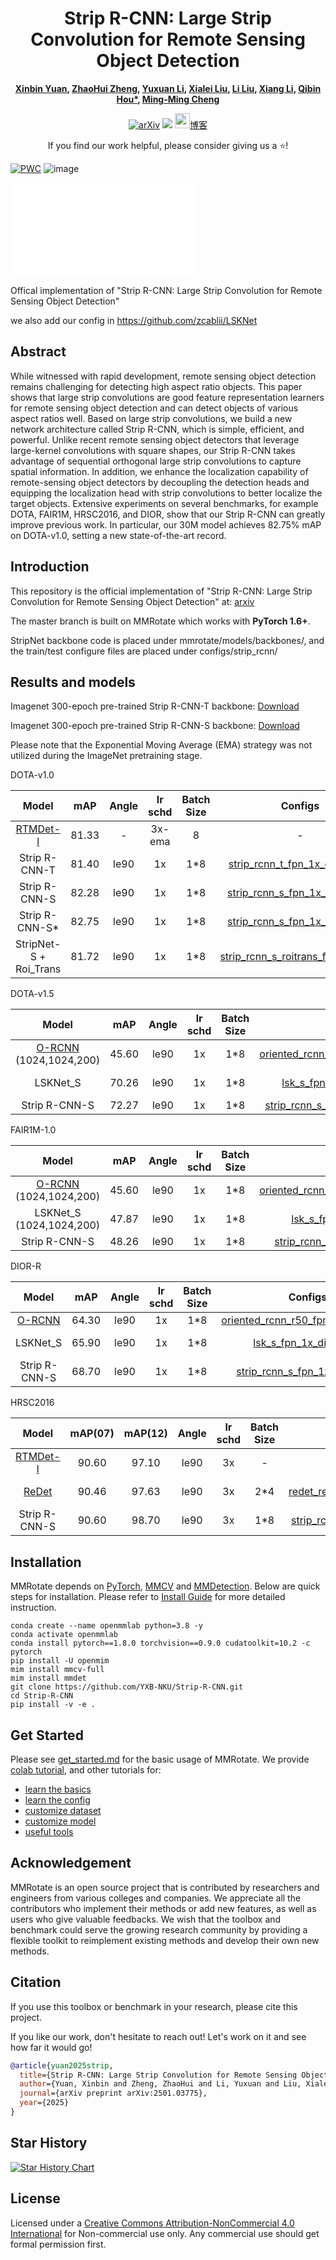 <h1 align="center">Strip R-CNN: Large Strip Convolution for Remote Sensing Object Detection</h1>

<div align="center">
<b>
  <a href="https://github.com/YXB-NKU">Xinbin Yuan</a>, 
  <a href="https://scholar.google.com.hk/citations?hl=zh-CN&user=0X71NDYAAAAJ">ZhaoHui Zheng</a>, 
  <a href="https://scholar.google.com.hk/citations?hl=zh-CN&user=vKnUqmMAAAAJ">Yuxuan Li</a>, 
  <a href="">Xialei Liu</a>, 
  <a href="">Li Liu</a>, 
  <a href="">Xiang Li</a>, 
  <a href="">Qibin Hou*</a>, 
  <a href="">Ming-Ming Cheng</a>
</b>


[![arXiv](https://img.shields.io/badge/arXiv-red)](https://arxiv.org/abs/2501.03775)
<a href='https://zhuanlan.zhihu.com/p/17342348259'><img src='https://img.shields.io/badge/Zhihu-blue.svg?logo=zhihu&logoColor=white'></a>
<a href='https://mp.weixin.qq.com/s/T4ABbbuJ-b7-g6QgiT5_3Q'><img src='https://img.icons8.com/?size=100&id=5tk64ASe7tdw&format=png&color=000000' width='24' height='24'>博客</a>
<p>If you find our work helpful, please consider giving us a ⭐!</p>

</div>



[![PWC](https://img.shields.io/endpoint.svg?url=https://paperswithcode.com/badge/strip-r-cnn-large-strip-convolution-for/object-detection-in-aerial-images-on-dota-1)](https://paperswithcode.com/sota/object-detection-in-aerial-images-on-dota-1?p=strip-r-cnn-large-strip-convolution-for)
![image](https://github.com/user-attachments/assets/0afd4bbe-c538-4e28-9158-a2ed79379f41)


![Strip-R-CNN](DotaStatis.pdf)


Offical implementation of "Strip R-CNN: Large Strip Convolution for Remote Sensing Object Detection"

we also add our config in https://github.com/zcablii/LSKNet



## Abstract

While witnessed with rapid development, remote sensing object detection remains challenging for detecting high aspect ratio objects.
This paper shows that large strip convolutions are good feature representation learners for remote sensing object detection and can detect objects of various aspect ratios well.
Based on large strip convolutions, we build a new network architecture called Strip R-CNN, which is simple, efficient, and powerful.
Unlike recent remote sensing object detectors that leverage large-kernel convolutions with square shapes, our Strip R-CNN takes advantage of sequential orthogonal large strip convolutions to capture spatial information.
In addition, we enhance the localization capability of remote-sensing object detectors by decoupling the detection heads and equipping the localization head with strip convolutions to better localize the target objects.
Extensive experiments on several benchmarks, for example DOTA, FAIR1M, HRSC2016, and DIOR, show that our Strip R-CNN can greatly improve previous work.
In particular, our 30M model achieves 82.75\% mAP on DOTA-v1.0, setting a new state-of-the-art record.

## Introduction

This repository is the official implementation of "Strip R-CNN: Large Strip Convolution for Remote Sensing Object Detection" at: [arxiv](https://arxiv.org/abs/2501.03775)

The master branch is built on MMRotate which works with **PyTorch 1.6+**.

StripNet backbone code is placed under mmrotate/models/backbones/, and the train/test configure files are placed under configs/strip_rcnn/ 


## Results and models

Imagenet 300-epoch pre-trained Strip R-CNN-T backbone: [Download](https://drive.google.com/uc?export=download&id=1Le4QoQPMUlFEssq7BFXGmaYfHoMktvju)

Imagenet 300-epoch pre-trained Strip R-CNN-S backbone: [Download](https://drive.google.com/uc?export=download&id=1_c2aXANKHl0cIBb370LNIkCyDmQpA3_o)

Please note that the Exponential Moving Average (EMA) strategy was not utilized during the ImageNet pretraining stage.

DOTA-v1.0

|                           Model                            |  mAP  | Angle | lr schd | Batch Size |                                   Configs                                    |                                                               Download                                                               |     note     |
| :--------------------------------------------------------: | :---: | :---: | :-----: | :--------: | :--------------------------------------------------------------------------: | :----------------------------------------------------------------------------------------------------------------------------------: | :----------: |
| [RTMDet-l](https://arxiv.org/abs/2212.07784) | 81.33 |   -   | 3x-ema  |     8      |                                      -                                       |                                                                  -                                                                   |  Prev. Best  |
|                  Strip R-CNN-T          | 81.40 | le90  |   1x    |    1\*8    |     [strip_rcnn_t_fpn_1x_dota_le90](./configs/strip_rcnn/strip_rcnn_t_fpn_1x_dota_le90.py)     | [model](https://drive.google.com/uc?export=download&id=1Le4QoQPMUlFEssq7BFXGmaYfHoMktvju)  |              |
|                  Strip R-CNN-S          | 82.28 | le90  |   1x    |    1\*8    |     [strip_rcnn_s_fpn_1x_dota_le90](./configs/strip_rcnn/strip_rcnn_s_fpn_1x_dota_le90.py)     | [model](https://drive.google.com/file/d/1gt3vi-Ks0ie4GEYBWWJlIJVSsYmJrvCx/view?usp=drive_link)  |              |
|                  Strip R-CNN-S*          | 82.75 | le90  |   1x    |    1\*8    |     [strip_rcnn_s_fpn_1x_dota_le90](./configs/strip_rcnn/strip_rcnn_s_fpn_1x_dota_le90.py)     | [model](https://drive.google.com/uc?export=download&id=1_c2aXANKHl0cIBb370LNIkCyDmQpA3_o)  |    [MoCAE](https://drive.google.com/file/d/1Y5brQ7cJN_mUHC-lPWYtDkuQgP8vblve/view?usp=drive_link)           |
|                  StripNet-S + Roi_Trans      | 81.72 | le90  |   1x    |    1\*8    |   [strip_rcnn_s_roitrans_fpn_1x_dota](./configs/strip_rcnn/strip_rcnn_s_roitrans_fpn_1x_dota.py)   | [model]()  |                  |

DOTA-v1.5

|         Model         |  mAP  | Angle | lr schd | Batch Size |                                                    Configs                                                     |                                                                                                                                                                              Download     | note                                                                                                                                                                         |
| :----------------------: | :---: | :---: | :-----: | :------: | :------------------------------------------------------------------------------------------------------------: | :----------------------------------------------------------------------------------------------------------------------------------------------------------------------------------------------------------------------------------------------------------------------------------------------------------------------------------------------------------------: | :--------: |
| [O-RCNN](https://arxiv.org/abs/2108.05699) (1024,1024,200) | 45.60 | le90  |   1x    |    1*8     |  [oriented_rcnn_r50_fpn_1x_fair_le90](./configs/oriented_rcnn/oriented_rcnn_r50_fpn_1x_fair_le90.py)  |      -   | Prev. Best |
| LSKNet_S  | 70.26 | le90  |   1x    |    1*8     |            [lsk_s_fpn_1x_dota15_le90](./configs/lsknet/lsk_s_fpn_1x_dota15_le90.py)             |         [model](https://pan.baidu.com/s/1sXyi23PhVwpuMRRdwsIJlQ?pwd=izs8) \| [log](https://pan.baidu.com/s/1idHq3--oyaWK3GWYqd8brQ?pwd=zznm)         | |
| Strip R-CNN-S | 72.27 | le90  |   1x    |    1*8     |            [strip_rcnn_s_fpn_1x_dota15_le90](./configs/strip_rcnn/strip_rcnn_s_fpn_1x_dota15_le90.py)             |         [model](https://drive.google.com/file/d/1K6X61hEKrzA2AugmiyzAtz92IRGi46t4/view?usp=drive_link)  | |


FAIR1M-1.0

|         Model         |  mAP  | Angle | lr schd | Batch Size |                                                    Configs                                                     |                                                                                                                                                                              Download     | note                                                                                                                                                                         |
| :----------------------: | :---: | :---: | :-----: | :------: | :------------------------------------------------------------------------------------------------------------: | :----------------------------------------------------------------------------------------------------------------------------------------------------------------------------------------------------------------------------------------------------------------------------------------------------------------------------------------------------------------: | :--------: |
| [O-RCNN](https://arxiv.org/abs/2108.05699) (1024,1024,200) | 45.60 | le90  |   1x    |    1*8     |  [oriented_rcnn_r50_fpn_1x_fair_le90](./configs/oriented_rcnn/oriented_rcnn_r50_fpn_1x_fair_le90.py)  |      -   | Prev. Best |
| LSKNet_S (1024,1024,200) | 47.87 | le90  |   1x    |    1*8     |            [lsk_s_fpn_1x_fair_le90](./configs/lsknet/lsk_s_fpn_1x_dota_le90.py)             |         [model](https://pan.baidu.com/s/1sXyi23PhVwpuMRRdwsIJlQ?pwd=izs8) \| [log](https://pan.baidu.com/s/1idHq3--oyaWK3GWYqd8brQ?pwd=zznm)         | |
| Strip R-CNN-S | 48.26 | le90  |   1x    |    1*8     |            [strip_rcnn_s_fpn_1x_fair_le90](./configs/strip_rcnn/strip_rcnn_s_fpn_1x_dota_le90.py)             |         [model](https://drive.google.com/file/d/1rQI-L6zzTn-Kd8_Z1KweguiBubivZygY/view?usp=drive_link)  | |

DIOR-R

|         Model         |  mAP  | Angle | lr schd | Batch Size |                                                    Configs                                                     |                                                                                                                                                                              Download     | note                                                                                                                                                                         |
| :----------------------: | :---: | :---: | :-----: | :------: | :------------------------------------------------------------------------------------------------------------: | :----------------------------------------------------------------------------------------------------------------------------------------------------------------------------------------------------------------------------------------------------------------------------------------------------------------------------------------------------------------: | :--------: |
| [O-RCNN](https://arxiv.org/abs/2108.05699)  | 64.30 | le90  |   1x    |    1*8     |  [oriented_rcnn_r50_fpn_1x_dior_le90](./configs/oriented_rcnn/oriented_rcnn_r50_fpn_1x_dior_le90.py)  |      -   |  |
| LSKNet_S  | 65.90 | le90  |   1x    |    1*8     |            [lsk_s_fpn_1x_dior_le90](./configs/lsknet/lsk_s_fpn_1x_dota_le90.py)             |         [model](https://pan.baidu.com/s/1sXyi23PhVwpuMRRdwsIJlQ?pwd=izs8) \| [log](https://pan.baidu.com/s/1idHq3--oyaWK3GWYqd8brQ?pwd=zznm)         | |
| Strip R-CNN-S | 68.70 | le90  |   1x    |    1*8     |            [strip_rcnn_s_fpn_1x_dior_le90](./configs/strip_rcnn/strip_rcnn_s_fpn_1x_dior_le90.py)             |         [model](https://drive.google.com/uc?export=download&id=1_c2aXANKHl0cIBb370LNIkCyDmQpA3_o)  | |



HRSC2016

|                    Model                     | mAP(07) | mAP(12) | Angle | lr schd | Batch Size |                                      Configs                                      |                                                               Download                                                               |    note    |
| :------------------------------------------: | :-----: | :-----: | :---: | :-----: | :--------: | :-------------------------------------------------------------------------------: | :----------------------------------------------------------------------------------------------------------------------------------: | :--------: |
| [RTMDet-l](https://arxiv.org/abs/2212.07784) |  90.60  |  97.10  | le90  |   3x    |     -      |                                         -                                         |                                                                  -                                                                   | Prev. Best |
|  [ReDet](https://arxiv.org/abs/2103.07733)   |  90.46  |  97.63  | le90  |   3x    |    2\*4    | [redet_re50_refpn_3x_hrsc_le90](./configs/redet/redet_re50_refpn_3x_hrsc_le90.py) |                                                                  -                                                                   | Prev. Best |
|                   Strip R-CNN-S                   |  90.60  |  98.70  | le90  |   3x    |    1\*8    |       [strip_rcnn_s_fpn_3x_hrsc_le90](./configs/strip_rcnn/strip_rcnn_s_fpn_3x_hrsc_le90.py)        | [model](https://drive.google.com/uc?export=download&id=1_c2aXANKHl0cIBb370LNIkCyDmQpA3_o)  |            |



## Installation

MMRotate depends on [PyTorch](https://pytorch.org/), [MMCV](https://github.com/open-mmlab/mmcv) and [MMDetection](https://github.com/open-mmlab/mmdetection).
Below are quick steps for installation.
Please refer to [Install Guide](https://mmrotate.readthedocs.io/en/latest/install.html) for more detailed instruction.

```shell
conda create --name openmmlab python=3.8 -y
conda activate openmmlab
conda install pytorch==1.8.0 torchvision==0.9.0 cudatoolkit=10.2 -c pytorch
pip install -U openmim
mim install mmcv-full
mim install mmdet
git clone https://github.com/YXB-NKU/Strip-R-CNN.git
cd Strip-R-CNN
pip install -v -e .
```

## Get Started

Please see [get_started.md](docs/en/get_started.md) for the basic usage of MMRotate.
We provide [colab tutorial](demo/MMRotate_Tutorial.ipynb), and other tutorials for:

- [learn the basics](docs/en/intro.md)
- [learn the config](docs/en/tutorials/customize_config.md)
- [customize dataset](docs/en/tutorials/customize_dataset.md)
- [customize model](docs/en/tutorials/customize_models.md)
- [useful tools](docs/en/tutorials/useful_tools.md)


## Acknowledgement

MMRotate is an open source project that is contributed by researchers and engineers from various colleges and companies. We appreciate all the contributors who implement their methods or add new features, as well as users who give valuable feedbacks. We wish that the toolbox and benchmark could serve the growing research community by providing a flexible toolkit to reimplement existing methods and develop their own new methods.

## Citation

If you use this toolbox or benchmark in your research, please cite this project.

If you like our work, don't hesitate to reach out! Let's work on it and see how far it would go!
```bibtex
@article{yuan2025strip,
  title={Strip R-CNN: Large Strip Convolution for Remote Sensing Object Detection},
  author={Yuan, Xinbin and Zheng, ZhaoHui and Li, Yuxuan and Liu, Xialei and Liu, Li and Li, Xiang and Hou, Qibin and Cheng, Ming-Ming},
  journal={arXiv preprint arXiv:2501.03775},
  year={2025}
}
```

## Star History

[![Star History Chart](https://api.star-history.com/svg?repos=YXB-NKU/Strip-R-CNN&type=Date)](https://star-history.com/#YXB-NKU/Strip-R-CNN&Date)
## License
Licensed under a [Creative Commons Attribution-NonCommercial 4.0 International](https://creativecommons.org/licenses/by-nc/4.0/) for Non-commercial use only.
Any commercial use should get formal permission first.
